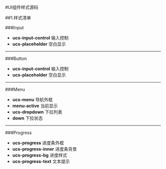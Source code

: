 #UI组件样式源码

##1.样式清单

###Input
- **ucs-input-control** 输入控制
- **ucs-placeholder** 空白显示

***
###Button
- **ucs-input-control** 输入控制
- **ucs-placeholder** 空白显示

***
###Menu
- **ucs-menu** 导航外框
- **menu-active** 当前显示
- **ucs-dropdown** 下拉列表
- **down** 下拉状态

***
###Progress
- **ucs-progress** 进度条外框
- **ucs-progress-inner** 进度条背景
- **ucs-progress-bg** 进度样式
- **ucs-progress-text** 文本提示
